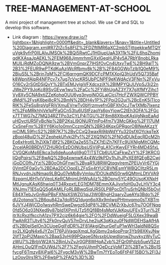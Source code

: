 # TREE-MANAGEMENT-AT-SCHOOL
A mini project of management tree at school. We use C# and SQL to develop this software.

- Link diagram : https://www.draw.io/?lightbox=1&highlight=0000ff&edit=_blank&layers=1&nav=1&title=Untitled%20Diagram.xml#R7ZtZc5s8FIZ%2FDZftIMR6aXC2mbSTjttpekkwMTQYuVgk9vfrP0lILAIvJMSOk%2BQi5RwtCJ1H0iupUaA3X11k%2FiL6hqZhomjqdKXAsaJpAEKL%2FEM968JjmmrhmGXxlGeqHJP4v5A7RbY8nobLRkaMUILjRdMZoDQNA9zw%2BVmGnprZ7lHSfOvCn4UtxyTwE%2BH9alT%2B3%2FEUR9wPTKdKuAzjWcRfbmv8k%2B%2F84GGWoTzlb1Q0eM9%2BiuS5L%2Brin7qM%2FCl6qrngmQK9DCFcPM1XXpjQ3hUdV5Q735Bafk8WpnifAlpR4NFPcv7x7ug7cVxcKR5UbPCNPF9eKWdAcV3FNn%2FxVuO16Cv2rSGtDSjQvY%2BTxEMJylgiVFXdcxziX%2BIMPYQiJUVpSJ3i22nJWeZPY9JoKc89SvGEvw1wu%2FaCc%2FYj8hUgAZ3Y7X7gXfMYZjhc1Vy8Xy5CNA9xtiZZeKohqOUU6yq3nyoiNOGLajCIcj7HcFZWXQWCPPBYdMdl%2FvsK6bej8cR%2BmN%2BDH4v1P%2FPpi2G2uj%2BcEnK5iTIcoRlK%2FeSs8rpVgFRiVXmuEVrwTv0bYrzmvefnGBFXhOcJTw1XMb7lxenzH%2FpMRkhhjVe1pPFaGCn53tu6UStFzaoYs6pyYjowC2tEh3OFA%2FGcx7TTWG7sZ7MQ34RZTPo3zCYLP4jTGU%2F8m88XtboKAsVgNkpEaAduHDvctUR5FvBcNp%2BP2KsLl9ONURYmPo4fm7V3McGKkg%2F117UMCxSneFmr%2BYY6Kjo1o0mnCczmQN%2BR34KqxGPRgorO8lNeAKzzYmClML59frcS2%2BR7K7%2BvCCxQ3waxRi9ibWdYYu320sfXOYckqTeXzBopI48uiD%2FZeqhekUfvkj2Pv1%2F2XQ1N0%2FNOdDUkEqcRDcM2hEo6xHrotIL1hZjXIkTjBf2%2BKOa2e55TsZX7tEiZh7KFFc9UXNIgMltCQMcZrcelAR0BRDVl7ZHUR0rEzDOiNUbsUSVjlPgLA1CjrKwvEFYRr4MD4SfxLCVGQKoMs6EIkca3s6deAuoAgIi9g0TITSTCb6UUCaFkwZxY%2F3KRCGliQgPqjrsi%2F8wAQ%2Bg4xwnwK4x4Wz9kPDv1hJhJPvXE8fQEgB2CwjiGoDC0fhJYzj%2B0oOhGFnwi%2ByaR1U8RWQtqgyIremZPEUyVr67YGj0VmtDF0aGv%2BDAa2DCOqoELZFsSx4tYUCBVNEsmYWBQClltzR5LmRNJyvdnJsINmap9LBQu07eMbByVmlqu1DOUkdNS0rw6QMtmLDtVVA9RzpqmU6H1yIVVeoLKeRCMnimUHWsAiIz%2BOpny5YC49OUsoKXNxHMtlJgnuKAsK6hwiq0T34RxpxtLEG1tDM78EmmXAJjvxfoH0u3yLHVY3c4XNJmv71E5sQQ5g6AMlLFoRLBBwq5iqURS0LP8PocDtTruSrhQNb15bOvIE84XTebJvGnRqiPBsFXNqXSWZG1qjJ3W0BhgH2qarvZueAYq3Bdo%2FdU2otqnqj%2B6qu842a7doR5Q1dugn6qX8x9mIwpPHtmvqmo0sTXBTm6JVYJ4WjCDo1wsvhRmSweDwgz63dP8%2BCVMjZrXbJc67ru7OOFNqq0fd5O6z03NXed9y87bld1XPmlUTz5flQf8Bt4sMptVJkKpuUFEy3Turj%2FitrXcRxzlfkcchA1zv7PX2cjz6k64gie%2FO%2FDdWueigF5LGXex39waBPwAhR3TlJtv6%2Fk0nvQuV57mDrvLhe2juK3qKkzu0FNdWDEHSaAfHAd%2B0pISelOn3CUoeGgIFdDR%2F81AkgiQhurGeFuP1wWH3aldNl8QSvsy2LXQgN4x6JYZpjT76PJiVagpXmqLXgGbmy2q4opPrqr3Yb98XKyJNw2ljfT2pPi2Maxp%2BaaS3yHj99PQaoeGNvsxbUpwdIqnwZhuvkyzWyTuCzWU7%2BrbVW2A%2BjnUvZvJr0GP8WHpAZvb%2FQr0tPdzb5ueV52ztAHmLOuQ1FmDUWdJ%2F7%2FegVJjhmPOeDczVoMT2I%2BTw%2Bo1SfycgF6Tmzy8XjPal6%2FvgcM3vW%2BwTm7fYEoTo6FtP4F15BO%2Fl3JLzOov0Irs1R%2F6wbP%2FAQ%3D%3D
